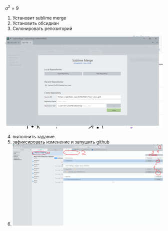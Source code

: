 $a^2=9$
1. Установит sublime merge
2. Установить обсидиан
3. Склонировать репозиторий

![](./img/Pasted%20image%2020240404120217.png)

4. выполнить задание 
5. зафиксировать изменение и запушить github
6. ![](./img/Pasted%20image%2020240404121456.png)